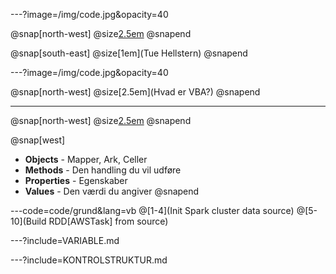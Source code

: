 ---?image=/img/code.jpg&opacity=40

@snap[north-west]
  @size[2.5em](VBA)
@snapend

@snap[south-east]
@size[1em](Tue Hellstern)
@snapend


---?image=/img/code.jpg&opacity=40

@snap[north-west]
  @size[2.5em](Hvad er VBA?)
@snapend

--- 
@snap[north-west]
  @size[2.5em](Grundlæggende)
@snapend

@snap[west]
- **Objects** - Mapper, Ark, Celler
- **Methods** - Den handling du vil udføre
- **Properties** - Egenskaber
- **Values** - Den værdi du angiver
@snapend

---code=code/grund&lang=vb
@[1-4](Init Spark cluster data source)
@[5-10](Build RDD[AWSTask] from source)

---?include=VARIABLE.md

---?include=KONTROLSTRUKTUR.md
